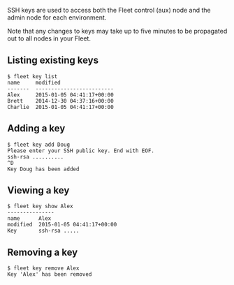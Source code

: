 SSH keys are used to access both the Fleet control (aux) node and the admin node for each environment.

Note that any changes to keys may take up to five minutes to be propagated out to all nodes in your Fleet.

Listing existing keys
----

```
$ fleet key list
name     modified
-------  -------------------------
Alex     2015-01-05 04:41:17+00:00
Brett    2014-12-30 04:37:16+00:00
Charlie  2015-01-05 04:41:17+00:00

```

Adding a key
----

```
$ fleet key add Doug
Please enter your SSH public key. End with EOF.
ssh-rsa ..........
^D
Key Doug has been added
```

Viewing a key
----

```
$ fleet key show Alex
---------------
name      Alex
modified  2015-01-05 04:41:17+00:00
Key       ssh-rsa .....

```

Removing a key
----

```
$ fleet key remove Alex
Key 'Alex' has been removed
```
